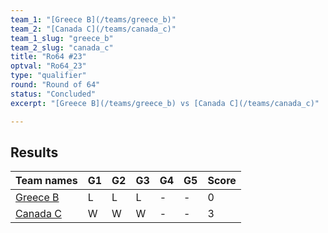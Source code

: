 ```yaml
---
team_1: "[Greece B](/teams/greece_b)"
team_2: "[Canada C](/teams/canada_c)"
team_1_slug: "greece_b"
team_2_slug: "canada_c"
title: "Ro64 #23"
optval: "Ro64_23"
type: "qualifier"
round: "Round of 64"
status: "Concluded"
excerpt: "[Greece B](/teams/greece_b) vs [Canada C](/teams/canada_c)"

---
```

## Results

| Team names | G1 | G2 | G3 | G4 | G5 | Score |
| -- | -- | -- | -- | -- | -- | -- |
| [Greece B](/teams/greece_b) | L | L | L | - | - | 0 |
| [Canada C](/teams/canada_c) | W | W | W | - | - | 3 |
